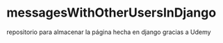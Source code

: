 # messagesWithOtherUsersInDjango
repositorio para almacenar la página hecha en django gracias a Udemy
